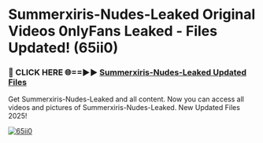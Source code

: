 # Summerxiris-Nudes-Leaked Original Videos 0nlyFans Leaked - Files Updated! (65ii0)

<h3>🔴 CLICK HERE 🌐==►► <a href="https://tinyurl.com/4mcuefdz" rel="nofollow">Summerxiris-Nudes-Leaked Updated Files</a></h3>

Get Summerxiris-Nudes-Leaked and all content. Now you can access all videos and pictures of Summerxiris-Nudes-Leaked. New Updated Files 2025!

[![65ii0](https://i.imgur.com/StAQSOY.gif)](https://tinyurl.com/4mcuefdz)
